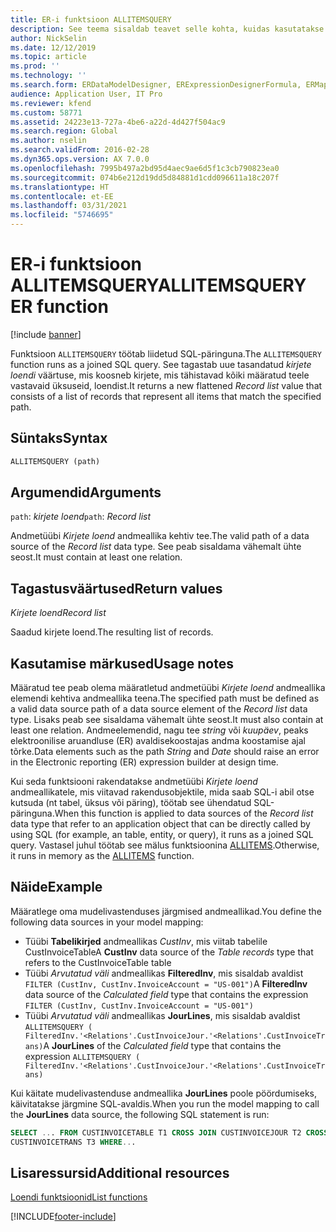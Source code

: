 ```yaml
---
title: ER-i funktsioon ALLITEMSQUERY
description: See teema sisaldab teavet selle kohta, kuidas kasutatakse elektroonilise aruandluse (ER) funktsiooni ALLITEMSQUERY.
author: NickSelin
ms.date: 12/12/2019
ms.topic: article
ms.prod: ''
ms.technology: ''
ms.search.form: ERDataModelDesigner, ERExpressionDesignerFormula, ERMappedFormatDesigner, ERModelMappingDesigner
audience: Application User, IT Pro
ms.reviewer: kfend
ms.custom: 58771
ms.assetid: 24223e13-727a-4be6-a22d-4d427f504ac9
ms.search.region: Global
ms.author: nselin
ms.search.validFrom: 2016-02-28
ms.dyn365.ops.version: AX 7.0.0
ms.openlocfilehash: 7995b497a2bd95d4aec9ae6d5f1c3cb790823ea0
ms.sourcegitcommit: 074b6e212d19dd5d84881d1cdd096611a18c207f
ms.translationtype: HT
ms.contentlocale: et-EE
ms.lasthandoff: 03/31/2021
ms.locfileid: "5746695"
---
```

# <a name="allitemsquery-er-function"></a><span data-ttu-id="bf692-103">ER-i funktsioon ALLITEMSQUERY</span><span class="sxs-lookup"><span data-stu-id="bf692-103">ALLITEMSQUERY ER function</span></span>

[!include [banner](../includes/banner.md)]

<span data-ttu-id="bf692-104">Funktsioon `ALLITEMSQUERY` töötab liidetud SQL-päringuna.</span><span class="sxs-lookup"><span data-stu-id="bf692-104">The `ALLITEMSQUERY` function runs as a joined SQL query.</span></span> <span data-ttu-id="bf692-105">See tagastab uue tasandatud *kirjete loendi* väärtuse, mis koosneb kirjete, mis tähistavad kõiki määratud teele vastavaid üksuseid, loendist.</span><span class="sxs-lookup"><span data-stu-id="bf692-105">It returns a new flattened *Record list* value that consists of a list of records that represent all items that match the specified path.</span></span>

## <a name="syntax"></a><span data-ttu-id="bf692-106">Süntaks</span><span class="sxs-lookup"><span data-stu-id="bf692-106">Syntax</span></span>

```vb
ALLITEMSQUERY (path)
```

## <a name="arguments"></a><span data-ttu-id="bf692-107">Argumendid</span><span class="sxs-lookup"><span data-stu-id="bf692-107">Arguments</span></span>

<span data-ttu-id="bf692-108">`path`: *kirjete loend*</span><span class="sxs-lookup"><span data-stu-id="bf692-108">`path`: *Record list*</span></span>

<span data-ttu-id="bf692-109">Andmetüübi *Kirjete loend* andmeallika kehtiv tee.</span><span class="sxs-lookup"><span data-stu-id="bf692-109">The valid path of a data source of the *Record list* data type.</span></span> <span data-ttu-id="bf692-110">See peab sisaldama vähemalt ühte seost.</span><span class="sxs-lookup"><span data-stu-id="bf692-110">It must contain at least one relation.</span></span>

## <a name="return-values"></a><span data-ttu-id="bf692-111">Tagastusväärtused</span><span class="sxs-lookup"><span data-stu-id="bf692-111">Return values</span></span>

<span data-ttu-id="bf692-112">*Kirjete loend*</span><span class="sxs-lookup"><span data-stu-id="bf692-112">*Record list*</span></span>

<span data-ttu-id="bf692-113">Saadud kirjete loend.</span><span class="sxs-lookup"><span data-stu-id="bf692-113">The resulting list of records.</span></span>

## <a name="usage-notes"></a><span data-ttu-id="bf692-114">Kasutamise märkused</span><span class="sxs-lookup"><span data-stu-id="bf692-114">Usage notes</span></span>

<span data-ttu-id="bf692-115">Määratud tee peab olema määratletud andmetüübi *Kirjete loend* andmeallika elemendi kehtiva andmeallika teena.</span><span class="sxs-lookup"><span data-stu-id="bf692-115">The specified path must be defined as a valid data source path of a data source element of the *Record list* data type.</span></span> <span data-ttu-id="bf692-116">Lisaks peab see sisaldama vähemalt ühte seost.</span><span class="sxs-lookup"><span data-stu-id="bf692-116">It must also contain at least one relation.</span></span> <span data-ttu-id="bf692-117">Andmeelemendid, nagu tee *string* või *kuupäev*, peaks elektroonilise aruandluse (ER) avaldisekoostajas andma koostamise ajal tõrke.</span><span class="sxs-lookup"><span data-stu-id="bf692-117">Data elements such as the path *String* and *Date* should raise an error in the Electronic reporting (ER) expression builder at design time.</span></span>

<span data-ttu-id="bf692-118">Kui seda funktsiooni rakendatakse andmetüübi *Kirjete loend* andmeallikatele, mis viitavad rakendusobjektile, mida saab SQL-i abil otse kutsuda (nt tabel, üksus või päring), töötab see ühendatud SQL-päringuna.</span><span class="sxs-lookup"><span data-stu-id="bf692-118">When this function is applied to data sources of the *Record list* data type that refer to an application object that can be directly called by using SQL (for example, an table, entity, or query), it runs as a joined SQL query.</span></span> <span data-ttu-id="bf692-119">Vastasel juhul töötab see mälus funktsioonina [ALLITEMS](er-functions-list-allitems.md).</span><span class="sxs-lookup"><span data-stu-id="bf692-119">Otherwise, it runs in memory as the [ALLITEMS](er-functions-list-allitems.md) function.</span></span>

## <a name="example"></a><span data-ttu-id="bf692-120">Näide</span><span class="sxs-lookup"><span data-stu-id="bf692-120">Example</span></span>

<span data-ttu-id="bf692-121">Määratlege oma mudelivastenduses järgmised andmeallikad.</span><span class="sxs-lookup"><span data-stu-id="bf692-121">You define the following data sources in your model mapping:</span></span>

- <span data-ttu-id="bf692-122">Tüübi **Tabelikirjed** andmeallikas *CustInv*, mis viitab tabelile CustInvoiceTable</span><span class="sxs-lookup"><span data-stu-id="bf692-122">A **CustInv** data source of the *Table records* type that refers to the CustInvoiceTable table</span></span>
- <span data-ttu-id="bf692-123">Tüübi *Arvutatud väli* andmeallikas **FilteredInv**, mis sisaldab avaldist `FILTER (CustInv, CustInv.InvoiceAccount = "US-001")`</span><span class="sxs-lookup"><span data-stu-id="bf692-123">A **FilteredInv** data source of the *Calculated field* type that contains the expression `FILTER (CustInv, CustInv.InvoiceAccount = "US-001")`</span></span>
- <span data-ttu-id="bf692-124">Tüübi *Arvutatud väli* andmeallikas **JourLines**, mis sisaldab avaldist `ALLITEMSQUERY ( FilteredInv.'<Relations'.CustInvoiceJour.'<Relations'.CustInvoiceTrans)`</span><span class="sxs-lookup"><span data-stu-id="bf692-124">A **JourLines** of the *Calculated field* type that contains the expression `ALLITEMSQUERY ( FilteredInv.'<Relations'.CustInvoiceJour.'<Relations'.CustInvoiceTrans)`</span></span>

<span data-ttu-id="bf692-125">Kui käitate mudelivastenduse andmeallika **JourLines** poole pöördumiseks, käivitatakse järgmine SQL-avaldis.</span><span class="sxs-lookup"><span data-stu-id="bf692-125">When you run the model mapping to call the **JourLines** data source, the following SQL statement is run:</span></span>

```sql
SELECT ... FROM CUSTINVOICETABLE T1 CROSS JOIN CUSTINVOICEJOUR T2 CROSS JOIN
CUSTINVOICETRANS T3 WHERE...
```

## <a name="additional-resources"></a><span data-ttu-id="bf692-126">Lisaressursid</span><span class="sxs-lookup"><span data-stu-id="bf692-126">Additional resources</span></span>

[<span data-ttu-id="bf692-127">Loendi funktsioonid</span><span class="sxs-lookup"><span data-stu-id="bf692-127">List functions</span></span>](er-functions-category-list.md)


[!INCLUDE[footer-include](../../../includes/footer-banner.md)]